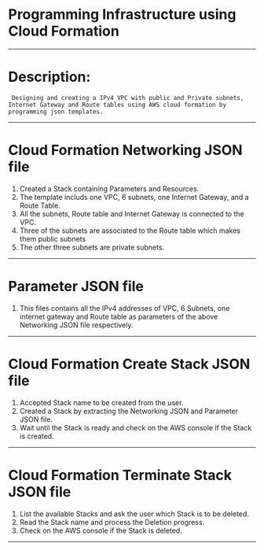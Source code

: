 # Programming Infrastructure using Cloud Formation 
------------------------------------------------------------------------------------------------------------------------------------------
# Description: 
     Designing and creating a IPv4 VPC with public and Private subnets, Internet Gateway and Route tables using AWS cloud formation by          programming json templates.
------------------------------------------------------------------------------------------------------------------------------------------
# Cloud Formation Networking JSON file
 1. Created a Stack containing Parameters and Resources.
 2. The template includs one VPC, 6 subnets, one Internet Gateway, and a Route Table.
 3. All the subnets, Route table and Internet Gateway is connected to the VPC.
 4. Three of the subnets are associated to the Route table which makes them public subnets
 5. The other three subnets are private subnets. 
------------------------------------------------------------------------------------------------------------------------------------------
# Parameter JSON file
 1. This files contains all the IPv4 addresses of VPC, 6 Subnets, one internet gateway and Route table as parameters of the above Networking JSON file respectively. 
------------------------------------------------------------------------------------------------------------------------------------------ 
# Cloud Formation Create Stack JSON file
1. Accepted Stack name to be created from the user.
2. Created a Stack by extracting the Networking JSON and Parameter JSON file.
3. Wait until the Stack is ready and check on the AWS console if the Stack is created.
------------------------------------------------------------------------------------------------------------------------------------------
# Cloud Formation Terminate Stack JSON file
1. List the available Stacks and ask the user which Stack is to be deleted.
2. Read the Stack name and process the Deletion progress.
3. Check on the AWS console if the Stack is deleted.
------------------------------------------------------------------------------------------------------------------------------------------
